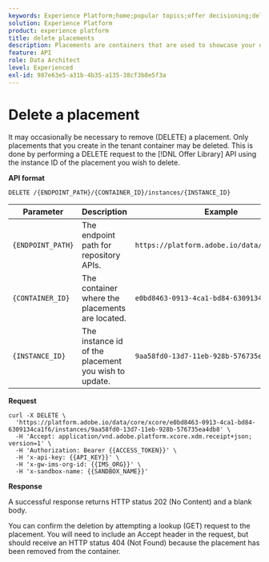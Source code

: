 ```yaml
---
keywords: Experience Platform;home;popular topics;offer decisioning;delete placements
solution: Experience Platform
product: experience platform
title: delete placements
description: Placements are containers that are used to showcase your offers.
feature: API
role: Data Architect
level: Experienced
exl-id: 987e63e5-a31b-4b35-a135-38cf3b8e5f3a
---
```

# Delete a placement

It may occasionally be necessary to remove (DELETE) a placement. Only placements that you create in the tenant container may be deleted. This is done by performing a DELETE request to the [!DNL Offer Library] API using the instance ID of the placement you wish to delete.

**API format**

```http
DELETE /{ENDPOINT_PATH}/{CONTAINER_ID}/instances/{INSTANCE_ID}
```

| Parameter | Description | Example |
| --------- | ----------- | ------- |
| `{ENDPOINT_PATH}` | The endpoint path for repository APIs. | `https://platform.adobe.io/data/core/xcore/` |
| `{CONTAINER_ID}` | The container where the placements are located. | `e0bd8463-0913-4ca1-bd84-6309134ca1f6` |
| `{INSTANCE_ID}` | The instance id of the placement you wish to update. | `9aa58fd0-13d7-11eb-928b-576735ea4db8` |

**Request**

```shell
curl -X DELETE \
  'https://platform.adobe.io/data/core/xcore/e0bd8463-0913-4ca1-bd84-6309134ca1f6/instances/9aa58fd0-13d7-11eb-928b-576735ea4db8' \
  -H 'Accept: application/vnd.adobe.platform.xcore.xdm.receipt+json; version=1' \
  -H 'Authorization: Bearer {{ACCESS_TOKEN}}' \
  -H 'x-api-key: {{API_KEY}}' \
  -H 'x-gw-ims-org-id: {{IMS_ORG}}' \
  -H 'x-sandbox-name: {{SANDBOX_NAME}}'
```

**Response**

A successful response returns HTTP status 202 (No Content) and a blank body.

You can confirm the deletion by attempting a lookup (GET) request to the placement. You will need to include an Accept header in the request, but should receive an HTTP status 404 (Not Found) because the placement has been removed from the container.
